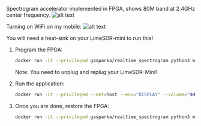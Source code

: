 
Spectrogram accelerator implemented in FPGA, shows 80M band at 2.4GHz center frequency.
![alt text](https://github.com/gasparka/realtime_spectrogram/blob/master/doc/diagram.bmp "Diagram")

Turning on WiFi on my mobile:
![alt text](https://github.com/gasparka/realtime_spectrogram/blob/master/doc/wify.gif "Wify")

You will need a heat-sink on your LimeSDR-mini to run this!

1. Program the FPGA:

    ```bash
    docker run -it --privileged gasparka/realtime_spectrogram python3 main.py --fpga_init
    ```
    Note: You need to unplug and replug your LimeSDR-Mini!
    
2. Run the application:
    ```bash
    docker run -it --privileged --net=host --env="DISPLAY" --volume="$HOME/.Xauthority:/root/.Xauthority:rw" gasparka/realtime_spectrogram python3 main.py --run
    ```
    
3. Once you are done, restore the FPGA:
    ```bash
    docker run -it --privileged gasparka/realtime_spectrogram python3 main.py --fpga_restore
    ```

